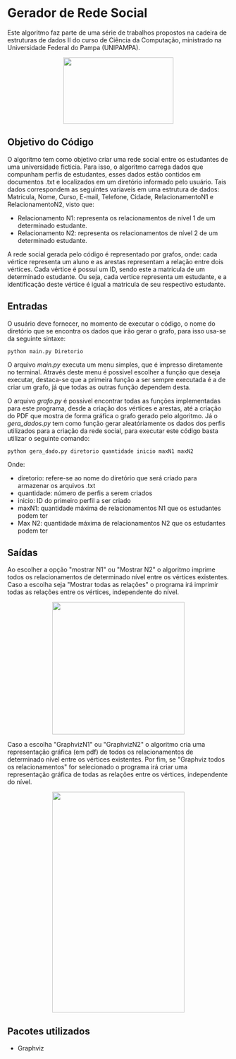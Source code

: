 # Gerador de Rede Social

Este algoritmo faz parte de uma série de trabalhos propostos na cadeira de estruturas de dados II do curso de Ciência da Computação, ministrado na Universidade Federal do Pampa (UNIPAMPA).

<p align="center">
  <img width="250" height="150" src="https://user-images.githubusercontent.com/57903394/76473542-8c3abe80-63d7-11ea-8c32-94f878999198.png">
</p>

## Objetivo do Código
O algoritmo tem como objetivo criar uma rede social entre os estudantes de uma universidade ficticia. Para isso, o algoritmo carrega dados que compunham perfis de estudantes, esses dados estão contidos em documentos .txt e localizados em um diretório informado pelo usuário.
Tais dados correspondem as seguintes variaveis em uma estrutura de dados: Matricula, Nome, Curso, E-mail, Telefone, Cidade, RelacionamentoN1 e RelacionamentoN2, visto que:
- Relacionamento N1: representa os relacionamentos de nível 1 de um determinado estudante.
- Relacionamento N2: representa os relacionamentos de nível 2 de um determinado estudante.

A rede social gerada pelo código é representado por grafos, onde: cada vértice representa um aluno e as arestas representam a relação entre dois vértices. Cada vértice é possuí um ID, sendo este a matricula de um determinado estudante. Ou seja, cada vertice representa um estudante, e a identificação deste vértice é igual a matricula de seu respectivo estudante.

## Entradas

O usuário deve fornecer, no momento de executar o código, o nome do diretório que se encontra os dados que irão gerar o grafo, para isso usa-se da seguinte sintaxe:

`python main.py Diretorio`

O arquivo *main.py* executa um menu simples, que é impresso diretamente no terminal. Através deste menu é possivel escolher a função que deseja executar, destaca-se que a primeira função a ser sempre executada é a de criar um grafo, já que todas as outras função dependem desta.

O arquivo *grafo.py* é possivel encontrar todas as funções implementadas para este programa, desde a criação dos vértices e arestas, até a criação do PDF que mostra de forma gráfica o grafo gerado pelo algoritmo. Já o *gera_dados.py* tem como função gerar aleatóriamente os dados dos perfis utilizados para a criação da rede social, para executar este código basta utilizar o seguinte comando:

`python gera_dado.py diretorio quantidade inicio maxN1 maxN2`

Onde:

- diretorio: refere-se ao nome do diretório que será criado para armazenar os arquivos .txt
- quantidade: número de perfis a serem criados
- inicio: ID do primeiro perfil a ser criado
- maxN1: quantidade máxima de relacionamentos N1 que os estudantes podem ter
- Max N2: quantidade máxima de relacionamentos N2 que os estudantes podem ter

## Saídas

Ao escolher a opção "mostrar N1" ou "Mostrar N2" o algoritmo imprime todos os relacionamentos de determinado nível entre os vértices existentes. Caso a escolha seja "Mostrar todas as relações" o programa irá imprimir todas as relações entre os vértices, independente do nível.

<p align="center">
  <img width="300" height="300" src="https://user-images.githubusercontent.com/57903394/76473656-e76cb100-63d7-11ea-91cb-a6a0dac812e1.png">
</p>

Caso a escolha "GraphvizN1" ou "GraphvizN2" o algoritmo cria uma representação gráfica (em pdf) de todos os relacionamentos de determinado nível entre os vértices existentes. Por fim, se "Graphviz todos os relacionamentos" for selecionado o programa irá criar uma representação gráfica de todas as relações entre os vértices, independente do nível.

<p align="center">
  <img width="300" height="500" src="https://user-images.githubusercontent.com/57903394/76473946-ceb0cb00-63d8-11ea-89b6-92fa55eeb601.png">
</p>


## Pacotes utilizados

- Graphviz
